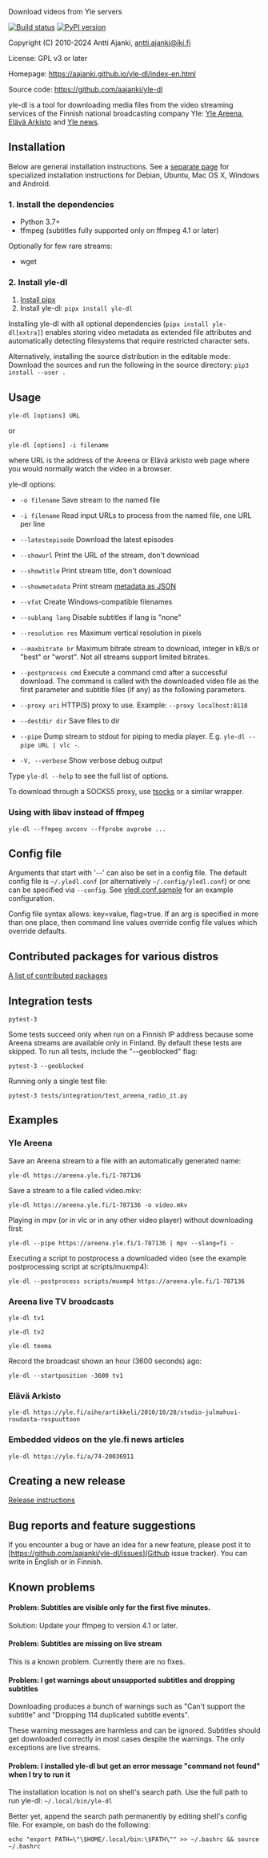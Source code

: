 Download videos from Yle servers

[![Build status](https://circleci.com/gh/aajanki/yle-dl.svg?style=shield)](https://app.circleci.com/pipelines/github/aajanki/yle-dl)
[![PyPI version](https://badge.fury.io/py/yle-dl.svg)](https://badge.fury.io/py/yle-dl)

Copyright (C) 2010-2024 Antti Ajanki, antti.ajanki@iki.fi

License: GPL v3 or later

Homepage: https://aajanki.github.io/yle-dl/index-en.html

Source code: https://github.com/aajanki/yle-dl

yle-dl is a tool for downloading media files from the video streaming
services of the Finnish national broadcasting company Yle: [Yle
Areena], [Elävä Arkisto] and [Yle news].

[Yle Areena]:https://areena.yle.fi/
[Elävä arkisto]:https://yle.fi/aihe/elava-arkisto
[Yle news]:https://yle.fi/

Installation
------------

Below are general installation instructions. See a [separate
page](OS-install-instructions.md) for specialized installation
instructions for Debian, Ubuntu, Mac OS X, Windows and Android.

### 1. Install the dependencies ###

* Python 3.7+
* ffmpeg (subtitles fully supported only on ffmpeg 4.1 or later)

Optionally for few rare streams:

* wget

### 2. Install yle-dl ###

1. [Install pipx](https://pypa.github.io/pipx/)
2. Install yle-dl: `pipx install yle-dl`

Installing yle-dl with all optional dependencies (`pipx install yle-dl[extra]`)
enables storing video metadata as extended file attributes and automatically
detecting filesystems that require restricted character sets.

Alternatively, installing the source distribution in the editable mode: Download the sources
and run the following in the source directory: `pip3 install --user .`

Usage
-----

```
yle-dl [options] URL
```

or

```
yle-dl [options] -i filename
```

where URL is the address of the Areena or Elävä arkisto web page where
you would normally watch the video in a browser.

yle-dl options:

* `-o filename`       Save stream to the named file

* `-i filename`       Read input URLs to process from the named file, one URL per line

* `--latestepisode`   Download the latest episodes

* `--showurl`         Print the URL of the stream, don't download

* `--showtitle`       Print stream title, don't download

* `--showmetadata`    Print stream [metadata as JSON](docs/metadata.md)

* `--vfat`            Create Windows-compatible filenames

* `--sublang lang`    Disable subtitles if lang is "none"

* `--resolution res`  Maximum vertical resolution in pixels

* `--maxbitrate br`   Maximum bitrate stream to download, integer in kB/s or "best" or "worst". Not all streams support limited bitrates.

* `--postprocess cmd` Execute a command cmd after a successful download. The command is called with the downloaded video file as the first parameter and subtitle files (if any) as the following parameters.

* `--proxy uri`       HTTP(S) proxy to use. Example: `--proxy localhost:8118`

* `--destdir dir`     Save files to dir

* `--pipe`            Dump stream to stdout for piping to media player. E.g. `yle-dl --pipe URL | vlc -`.

* `-V, --verbose`     Show verbose debug output

Type `yle-dl --help` to see the full list of options.

To download through a SOCKS5 proxy, use [tsocks](http://tsocks.sourceforge.net/) or a similar wrapper.

### Using with libav instead of ffmpeg

```
yle-dl --ffmpeg avconv --ffprobe avprobe ...
```

Config file
-----------

Arguments that start with '--' can also be set in a config file. The default
config file is `~/.yledl.conf` (or alternatively `~/.config/yledl.conf`) or
one can be specified via `--config`. See [yledl.conf.sample](yledl.conf.sample)
for an example configuration.

Config file syntax allows: key=value, flag=true. If an arg is
specified in more than one place, then command line values override
config file values which override defaults.

Contributed packages for various distros
----------------------------------------

[A list of contributed packages](https://aajanki.github.io/yle-dl/index-en.html#packages)

Integration tests
-----------------

```
pytest-3
```

Some tests succeed only when run on a Finnish IP address because some
Areena streams are available only in Finland. By default these tests
are skipped. To run all tests, include the "--geoblocked" flag:

```
pytest-3 --geoblocked
```

Running only a single test file:

```
pytest-3 tests/integration/test_areena_radio_it.py
```

Examples
--------

### Yle Areena

Save an Areena stream to a file with an automatically generated name:
```
yle-dl https://areena.yle.fi/1-787136
```

Save a stream to a file called video.mkv:
```
yle-dl https://areena.yle.fi/1-787136 -o video.mkv
```

Playing in mpv (or in vlc or in any other video player) without downloading first:

```
yle-dl --pipe https://areena.yle.fi/1-787136 | mpv --slang=fi -
```

Executing a script to postprocess a downloaded video (see the example postprocessing script at scripts/muxmp4):

```
yle-dl --postprocess scripts/muxmp4 https://areena.yle.fi/1-787136
```

### Areena live TV broadcasts

```
yle-dl tv1

yle-dl tv2

yle-dl teema
```

Record the broadcast shown an hour (3600 seconds) ago:

```
yle-dl --startposition -3600 tv1
```

### Elävä Arkisto

```
yle-dl https://yle.fi/aihe/artikkeli/2010/10/28/studio-julmahuvi-roudasta-rospuuttoon
```

### Embedded videos on the yle.fi news articles

```
yle-dl https://yle.fi/a/74-20036911
```

Creating a new release
----------------------

[Release instructions](releasing.md)

Bug reports and feature suggestions
-----------------------------------

If you encounter a bug or have an idea for a new feature, please post
it to [https://github.com/aajanki/yle-dl/issues](Github issue
tracker). You can write in English or in Finnish.

Known problems
--------------

#### Problem: Subtitles are visible only for the first five minutes.

Solution: Update your ffmpeg to version 4.1 or later.

#### Problem: Subtitles are missing on live stream

This is a known problem. Currently there are no fixes.

#### Problem: I get warnings about unsupported subtitles and dropping subtitles

Downloading produces a bunch of warnings such as "Can't support the
subtitle" and "Dropping 114 duplicated subtitle events".

These warning messages are harmless and can be ignored. Subtitles
should get downloaded correctly in most cases despite the warnings.
The only exceptions are live streams.

#### Problem: I installed yle-dl but get an error message "command not found" when I try to run it

The installation location is not on shell's search path. Use the full path to run yle-dl: `~/.local/bin/yle-dl`

Better yet, append the search path permanently by editing shell's config file. For example, on bash do the following:

```
echo "export PATH=\"\$HOME/.local/bin:\$PATH\"" >> ~/.bashrc && source ~/.bashrc
```

